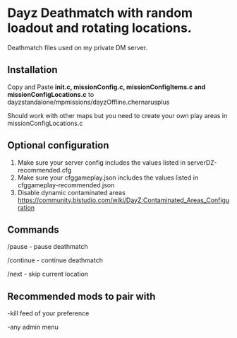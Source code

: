 # Dayz Deathmatch with random loadout and rotating locations.

Deathmatch files used on my private DM server.

## Installation
Copy and Paste **init.c, missionConfig.c, missionConfigItems.c and missionConfigLocations.c**  to dayzstandalone/mpmissions/dayzOffline.chernarusplus

Should work with other maps but you need to create your own play areas in missionConfigLocations.c

## Optional configuration
1. Make sure your server config includes the values listed in serverDZ-recommended.cfg
2. Make sure your cfggameplay.json includes the values listed in cfggameplay-recommended.json
3. Disable dynamic contaminated areas https://community.bistudio.com/wiki/DayZ:Contaminated_Areas_Configuration

## Commands
/pause - pause deathmatch

/continue - continue deathmatch

/next - skip current location

## Recommended mods to pair with
-kill feed of your preference

-any admin menu
